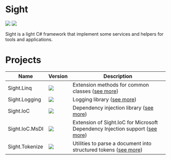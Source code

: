 # Sight

[![](https://img.shields.io/github/license/LePtitDev/Sight)](https://github.com/LePtitDev/Sight/blob/main/LICENSE) [![](https://github.com/LePtitDev/Sight/actions/workflows/ci.yml/badge.svg)](https://github.com/LePtitDev/Sight/actions)

Sight is a light C# framework that implement some services and helpers for tools and applications.

# Projects

| Name | Version | Description |
| --- | --- | --- |
| Sight.Linq | [![](https://img.shields.io/nuget/v/Sight.Linq.svg)](https://www.nuget.org/packages/Sight.Linq/) | Extension methods for common classes ([see more](src/Sight.Linq/README.md)) |
| Sight.Logging | [![](https://img.shields.io/nuget/v/Sight.Logging.svg)](https://www.nuget.org/packages/Sight.Logging/) | Logging library ([see more](src/Sight.Logging/README.md)) |
| Sight.IoC | [![](https://img.shields.io/nuget/v/Sight.IoC.svg)](https://www.nuget.org/packages/Sight.IoC/) | Dependency injection library ([see more](src/Sight.IoC/README.md)) |
| Sight.IoC.MsDI | [![](https://img.shields.io/nuget/v/Sight.IoC.MsDI.svg)](https://www.nuget.org/packages/Sight.IoC.MsDI/) | Extension of Sight.IoC for Microsoft Dependency Injection support ([see more](src/Sight.IoC.MsDI/README.md)) |
| Sight.Tokenize | [![](https://img.shields.io/nuget/v/Sight.Tokenize.svg)](https://www.nuget.org/packages/Sight.Tokenize/) | Utilities to parse a document into structured tokens ([see more](src/Sight.Tokenize/README.md)) |
